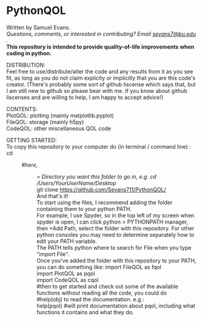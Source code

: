 # PythonQOL

Written by Samuel Evans.  
*Questions, comments, or interested in contributing? Email sevans7@bu.edu .*  
**This repository is intended to provide quality-of-life improvements when coding in python.**


DISTRIBUTION:  
Feel free to use/distribute/alter the code and any results from it as you see fit,
as long as you do not claim explicity or implicitly that you are this code's creator.
(There's probably some sort of github liscense which says that,
but I am still new to github so please bear with me.
If you know about github liscenses and are willing to help, I am happy to accept advice!)

CONTENTS:  
PlotQOL: plotting (mainly matplotlib.pyplot)  
FileQOL: storage  (mainly h5py)  
CodeQOL: other miscellaneous QOL code  

GETTING STARTED:  
To copy this repository to your computer do (in terminal / command line) :  
cd <Dir> *#here, <Dir> = Directory you want this folder to go in, e.g. cd /Users/YourUserName/Desktop*   
git clone https://github.com/Sevans711/PythonQOL/  
And that's it!  
To start using the files, I recommend adding the folder containing them to your python PATH.  
For example, I use Spyder, so in the top left of my screen when spyder is open,
I can click python > PYTHONPATH manager, then +Add Path, select the folder with this repository.
For other python consoles you may need to determine separately how to edit your PATH variable.  
The PATH tells python where to search for File when you type "import File".  
Once you've added the folder with this repository to your PATH, you can do something like:
import FileQOL as fqol  
import PlotQOL as pqol  
import CodeQOL as cqol  
#then to get started and check out some of the available functions without reading all the code, you could do  
#help(obj) to read the documentation. e.g.:  
help(pqol) #will print documentation about pqol, including what functions it contains and what they do.





